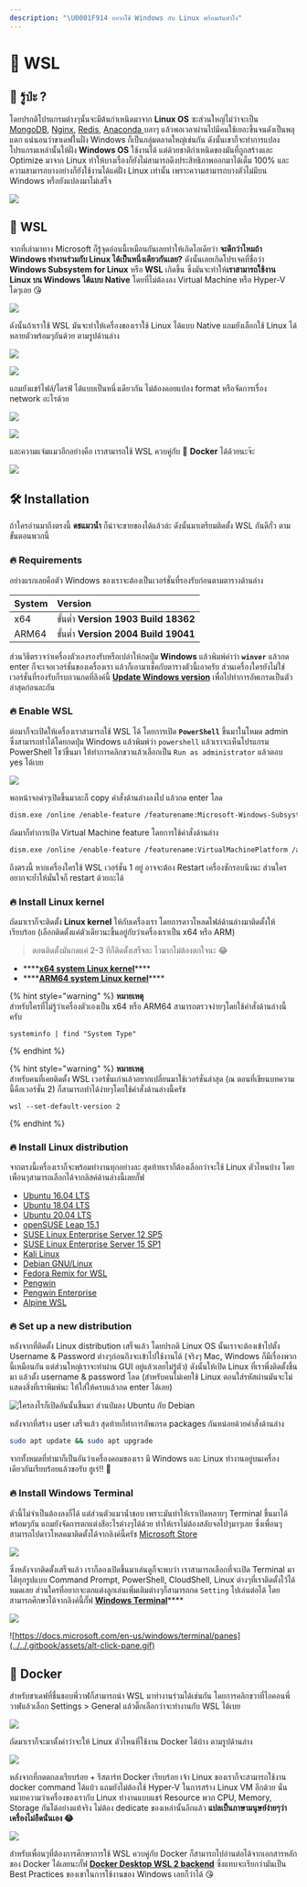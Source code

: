 ```yaml
---
description: "\U0001F914 อยากใช้ Windows กับ Linux พร้อมกันทำไง"
---
```


# 🔄 WSL

## 🤠 รู้ป่ะ ?

โดยปรกติโปรแกรมต่างๆนั้นจะมีต้นกำเหนิดมาจาก **Linux OS** ซะส่วนใหญ่ไม่ว่าจะเป็น [MongoDB](https://www.mongodb.com/), [Nginx](https://www.nginx.com/), [Redis](https://redis.io/), [Anaconda ](https://www.anaconda.com/)บลาๆ แล้วพอเวลาผ่านไปมีคนใช้เยอะขึ้นจนดังเป็นพลุแตก แน่นอนว่าขาเดฟในฝั่ง Windows ก็เป็นกลุ่มตลาดใหญ่เช่นกัน ดังนั้นเขาก็จะทำการแปลงโปรแกรมเหล่านั้นให้ฝั่ง **Windows OS** ใช้งานได้ แต่ด้วยชาติกำเหนิดของมันที่ถูกสร้างและ Optimize มาจาก Linux ทำให้บางเรื่องก็ยังไม่สามารถดึงประสิทธิภาพออกมาได้เต็ม 100% และความสามารถบางอย่างก็ยังใช้งานได้แค่ฝั่ง Linux เท่านั้น เพราะความสามารถบางตัวไม่มีบน Windows หรือยังแปลงมาไม่เสร็จ

![](../../.gitbook/assets/image%20%281222%29.png)

## 🤯 WSL

จากที่เล่ามาทาง Microsoft ก็รู้จุดอ่อนนี้เหมือนกันเลยทำให้เกิดไอเดียว่า **จะดีกว่าไหมถ้า Windows ทำงานร่วมกับ Linux ได้เป็นหนึ่งเดียวกันเลย?** ดังนั้นเลยเกิดโปรเจคที่ชื่อว่า **Windows Subsystem for Linux** หรือ **WSL** เกิดขึ้น ซึ่งมันจะทำให้**เราสามารถใช้งาน Linux บน Windows ได้แบบ Native** โดยที่ไม่ต้องลง Virtual Machine หรือ Hyper-V ใดๆเลย 😘

![](../../.gitbook/assets/image%20%281224%29.png)

ดังนั้นถ้าเราใช้ WSL มันจะทำให้เครื่องของเราใช้ Linux ได้แบบ Native แถมยังเลือกใช้ Linux ได้หลายตัวพร้อมๆกันด้วย ตามรูปด้านล่าง

![](../../.gitbook/assets/image%20%281215%29.png)

![](../../.gitbook/assets/image%20%281218%29.png)

แถมยังแชร์ไฟล์/ไดรฟ์ ได้แบบเป็นหนึ่งเดียวกัน ไม่ต้องคอยแปลง format หรือจัดการเรื่อง network อะไรด้วย

![](../../.gitbook/assets/image%20%281227%29.png)

![](../../.gitbook/assets/image%20%281221%29.png)

และความแจ่มแมวอีกอย่างคือ เราสามารถใช้ WSL ควบคู่กับ 🐳 **Docker** ได้ด้วยนะจ๊ะ

![](../../.gitbook/assets/image%20%281225%29.png)

## 🛠️ Installation

ถ้าใครอ่านมาถึงตรงนี้ **ดชแมวน้ำ** ก็น่าจะขายของได้แล้วล่ะ ดังนั้นมาเตรียมติดตั้ง WSL กันดีกั่ว ตามขั้นตอนพวกนี้

### 🔥 Requirements

อย่างแรกเลยคือตัว Windows ของเราจะต้องเป็นเวอร์ชั่นที่รองรับก่อนตามตารางด้านล่าง

| System | Version |
| :--- | :--- |
| x64 | ขั้นต่ำ  **Version 1903** **Build 18362** |
| ARM64 | ขั้นต่ำ  **Version 2004** **Build 19041** |

ส่วนวิธีตรวจว่าเครื่องตัวเองรองรับหรือเปล่าให้กดปุ่ม **Windows** แล้วพิมพ์คำว่า **`winver`** แล้วกด enter ก็จะเจอเวอร์ชั่นของเครื่องเรา แล้วก็เอามาเช็คกับตารางตัวนี้เอาครับ ส่วนเครื่องใครยังไม่ใช่เวอร์ชั่นที่รองรับก็รบกวนกดที่ลิงค์นี้  [**Update Windows version**](ms-settings:windowsupdate) เพื่อไปทำการอัพเกรดเป็นตัวล่าสุดก่อนละกัน

### 🔥 Enable WSL

ต่อมาก็จะเปิดให้เครื่องเราสามารถใช้ WSL ได้ โดยการเปิด **`PowerShell`** ขึ้นมาในโหมด admin ซึ่งสามารถทำได้โดยกดปุ่ม Windows แล้วพิมพ์ว่า `powershell` แล้วเราจะเห็นโปรแกรม PowerShell โชว์ขึ้นมา ให้ทำการคลิกขวาแล้วเลือกเป็น `Run as administrator` แล้วตอบ yes ได้เบย 

![](../../.gitbook/assets/image%20%281219%29.png)

พอหน้าจอดำๆเปิดขึ้นมาละก็ copy คำสั่งด้านล่างลงไป แล้วกด enter โลด

```bash
dism.exe /online /enable-feature /featurename:Microsoft-Windows-Subsystem-Linux /all /norestart
```

ถัดมาก็ทำการเปิด Virtual Machine feature โดยการใช้คำสั่งด้านล่าง

```bash
dism.exe /online /enable-feature /featurename:VirtualMachinePlatform /all /norestart
```

ถึงตรงนี้ หากเครื่องใครใช้ WSL เวอร์ชั่น 1 อยู่ อาจจะต้อง Restart เครื่องซักรอบนึงนะ ส่วนใครอยากจะย้ำให้มั่นใจก็ restart ด้วยกะได้

### 🔥 Install Linux kernel

ถัดมาเราก็จะติดตั้ง **Linux kernel** ให้กับเครื่องเรา โดยการดาวโหลดไฟล์ด้านล่างมาติดตั้งให้เรียบร้อย \(เลือกติดตั้งแค่ตัวเดียวนะขึ้นอยู่กับว่าเครื่องเราเป็น x64 หรือ ARM\) 

> ตอนติดตั้งมันกดแค่ 2-3 ทีก็ติดตั้งเสร็จละ ไวมากไม่ต้องตกใจนะ 😂

* \*\*\*\*[**x64 system Linux kernel**](https://wslstorestorage.blob.core.windows.net/wslblob/wsl_update_x64.msi)\*\*\*\*
* \*\*\*\*[**ARM64 system Linux kernel**](https://wslstorestorage.blob.core.windows.net/wslblob/wsl_update_arm64.msi)\*\*\*\*

{% hint style="warning" %}
**หมายเหตุ**  
สำหรับใครที่ไม่รู้ว่าเครื่องตัวเองเป็น x64 หรือ ARM64 สามารถตรวจง่ายๆโดยใช้คำสั่งด้านล่างนี้ครับ

```text
systeminfo | find "System Type"
```
{% endhint %}

{% hint style="warning" %}
**หมายเหตุ**  
สำหรับคนที่เคยติดตั้ง WSL เวอร์ชั่นเก่าแล้วอยากเปลี่ยนมาใช้เวอร์ชั่นล่าสุด \(ณ ตอนที่เขียนบทความนี้คือเวอร์ชั่น 2\) ก็สามารถทำได้ง่ายๆโดยใช้คำสั่งด้านล่างนี้ครัช

```text
wsl --set-default-version 2
```
{% endhint %}

### 🔥 Install Linux distribution

จากตรงนี้เครื่องเราก็จะพร้อมทำงานทุกอย่างละ สุดท้ายเราก็ต้องเลือกว่าจะใช้ Linux ตัวไหนบ้าง โดยเพื่อนๆสามารถเลือกได้จากลิสค์ด้านล่างนี้เลยกั๊ฟ

* [Ubuntu 16.04 LTS](https://www.microsoft.com/store/apps/9pjn388hp8c9)
* [Ubuntu 18.04 LTS](https://www.microsoft.com/store/apps/9N9TNGVNDL3Q)
* [Ubuntu 20.04 LTS](https://www.microsoft.com/store/apps/9n6svws3rx71)
* [openSUSE Leap 15.1](https://www.microsoft.com/store/apps/9NJFZK00FGKV)
* [SUSE Linux Enterprise Server 12 SP5](https://www.microsoft.com/store/apps/9MZ3D1TRP8T1)
* [SUSE Linux Enterprise Server 15 SP1](https://www.microsoft.com/store/apps/9PN498VPMF3Z)
* [Kali Linux](https://www.microsoft.com/store/apps/9PKR34TNCV07)
* [Debian GNU/Linux](https://www.microsoft.com/store/apps/9MSVKQC78PK6)
* [Fedora Remix for WSL](https://www.microsoft.com/store/apps/9n6gdm4k2hnc)
* [Pengwin](https://www.microsoft.com/store/apps/9NV1GV1PXZ6P)
* [Pengwin Enterprise](https://www.microsoft.com/store/apps/9N8LP0X93VCP)
* [Alpine WSL](https://www.microsoft.com/store/apps/9p804crf0395)

### 🔥 Set up a new distribution

หลังจากที่ติดตั้ง Linux distribution เสร็จแล้ว โดยปรกติ Linux OS นั้นเราจะต้องเข้าไปตั้ง Username & Password ต่างๆก่อนถึงจะเข้าไปใช้งานได้ \(จริงๆ Mac, Windows ก็มีเรื่องพวกนี้เหมือนกัน แต่ส่วนใหญ่เราจะทำผ่าน GUI อยู่แล้วเลยไม่รู้ตัว\) ดังนั้นให้เปิด Linux ที่เราพึ่งติดตั้งขึ้นมา แล้วตั้ง username & password โลด \(สำหรับคนไม่เคยใช้ Linux ตอนใส่รหัสผ่านมันจะไม่แสดงสิ่งที่เราพิมพ์นะ ให้ใส่ให้ครบแล้วกด enter ได้เลย\)

![&#xE43;&#xE04;&#xE23;&#xE25;&#xE07;&#xE44;&#xE23;&#xE01;&#xE47;&#xE40;&#xE1B;&#xE34;&#xE14;&#xE2D;&#xE31;&#xE19;&#xE19;&#xE31;&#xE49;&#xE19;&#xE02;&#xE36;&#xE49;&#xE19;&#xE21;&#xE32; &#xE2A;&#xE48;&#xE27;&#xE19;&#xE1B;&#xE4B;&#xE21;&#xE25;&#xE07; Ubuntu &#xE01;&#xE31;&#xE1A; Debian](../../.gitbook/assets/image%20%281220%29.png)

หลังจากที่สร้าง user เสร็จแล้ว สุดท้ายก็ทำการอัพเกรด packages กันหน่อยด้วยคำสั่งด้านล่าง

```bash
sudo apt update && sudo apt upgrade
```

จากทั้งหมดที่ทำมาก็เป็นอันว่าเครื่องคอมของเรา มี Windows และ Linux ทำงานอยู่บนเครื่องเดียวกันเรียบร้อยแล้วขอรับ ฮูเร่!! 🎉

### 🔥 Install Windows Terminal

ตัวนี้ไม่จำเป็นต้องลงก็ได้ แต่ส่วนตัวแมวน้ำชอบ เพราะมันทำให้เราเปิดหลายๆ Terminal ขึ้นมาได้พร้อมๆกัน แถมยังจัดการตกแต่งสีอะไรต่างๆได้ด้วย ทำให้เราไม่ต้องสลับจอไปๆมาๆเลย ซึ่งเพื่อนๆสามารถไปดาวโหลดมาติดตั้งได้จากลิงค์นี้ครัช [Microsoft Store](https://aka.ms/terminal)

![](../../.gitbook/assets/image%20%281216%29.png)

ซึ่งหลังจากติดตั้งเสร็จแล้ว เราก็ลองเปิดขึ้นมาเล่นดูก็จะพบว่า เราสามารถเลือกที่จะเปิด Terminal มาได้ทุกรูปแบบ Command Prompt, PowerShell, CloudShell, Linux ต่างๆที่เราติดตั้งไว้ได้หมดเลย ส่วนใครที่อยากจะตกแต่งลูกเล่นเพิ่มเติมต่างๆก็สามารถกด `Setting` ไปเล่นต่อได้ โดยสามารถศึกษาได้จากลิงค์นี้กั๊ฟ [**Windows Terminal**](https://docs.microsoft.com/en-us/windows/terminal/)\*\*\*\*

![](../../.gitbook/assets/image%20%281226%29.png)

![https://docs.microsoft.com/en-us/windows/terminal/panes](../../.gitbook/assets/alt-click-pane.gif)

## 🐳 Docker

สำหรับขาเดฟที่ชื่นชอบพี่วาฬก็สามารถนำ WSL มาทำงานร่วมได้เช่นกัน โดยการคลิกขวาที่ไอคอนพี่วาฬแล้วเลือก Settings &gt; General แล้วติ๊กเลือกว่าจะทำงานกับ WSL ได้เบย

![](../../.gitbook/assets/image%20%281217%29.png)

ถัดมาเราก็จะมาตั้งค่าว่าจะให้ Linux ตัวไหนที่ใช้งาน Docker ได้บ้าง ตามรูปด้านล่าง

![](../../.gitbook/assets/image%20%281223%29.png)

หลังจากที่กดตกลงเรียบร้อย + รีสตาร์ท Docker เรียบร้อย เจ้า Linux ของเราก็จะสามารถใช้งาน docker command ได้แบ้ว แถมยังไม่ต้องใช้ Hyper-V ในการสร้าง Linux VM อีกด้วย นั่นหมายความว่าเครื่องของเรากับ Linux ทำงานแบบแชร์ Resource พวก CPU, Memory, Storage กันได้อย่างแท้จริง ไม่ต้อง dedicate ของเหล่านั้นอีกแล้ว **แปลเป็นภาษามนุษย์ง่ายๆว่า เครื่องไม่อืดนั่นเอง 😂**

![](../../.gitbook/assets/image%20%281228%29.png)

สำหรับเพื่อนๆที่ต้องการศึกษาการใช้ WSL ควบคู่กับ Docker ก็สามารถไปอ่านต่อได้จากเอกสารหลักของ Docker ได้เลยนะกั๊ฟ [**Docker Desktop WSL 2 backend**](https://docs.docker.com/docker-for-windows/wsl/) ซึ่งแทบจะเรียกว่ามันเป็น Best Practices ของเขาในการใช้งานของ Windows เลยก็ว่าได้ 😘

